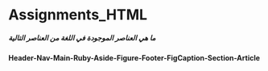 # Assignments_HTML
##### ما هي العناصر الموجودة في اللغة من العناصر التالية  
#### Header-Nav-Main-Ruby-Aside-Figure-Footer-FigCaption-Section-Article
